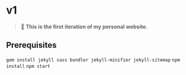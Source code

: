 # v1

> 📢 **This is the first iteration of my personal website.**

## Prerequisites

 `gem install jekyll sass bundler jekyll-minifier jekyll-sitemap`
 `npm install`
 `npm start`

